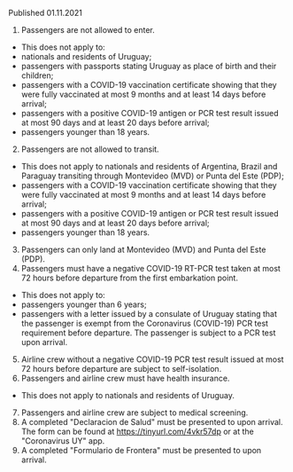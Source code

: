 Published 01.11.2021
1. Passengers are not allowed to enter.
- This does not apply to:
- nationals and residents of Uruguay;
- passengers with passports stating Uruguay as place of birth and their children;
- passengers with a COVID-19 vaccination certificate showing that they were fully vaccinated at most 9 months and at least 14 days before arrival;
- passengers with a positive COVID-19 antigen or PCR test result issued at most 90 days and at least 20 days before arrival;
- passengers younger than 18 years.
2. Passengers are not allowed to transit.
- This does not apply to nationals and residents of Argentina, Brazil and Paraguay transiting through Montevideo (MVD) or Punta del Este (PDP);
- passengers with a COVID-19 vaccination certificate showing that they were fully vaccinated at most 9 months and at least 14 days before arrival;
- passengers with a positive COVID-19 antigen or PCR test result issued at most 90 days and at least 20 days before arrival;
- passengers younger than 18 years.
3. Passengers can only land at Montevideo (MVD) and Punta del Este (PDP).
4. Passengers must have a negative COVID-19 RT-PCR test taken at most 72 hours before departure from the first embarkation point.
- This does not apply to:
- passengers younger than 6 years;
- passengers with a letter issued by a consulate of Uruguay stating that the passenger is exempt from the Coronavirus (COVID-19) PCR test requirement before departure. The passenger is subject to a PCR test upon arrival.
5. Airline crew without a negative COVID-19 PCR test result issued at most 72 hours before departure are subject to self-isolation.
6. Passengers and airline crew must have health insurance.
- This does not apply to nationals and residents of Uruguay.
7. Passengers and airline crew are subject to medical screening.
8. A completed "Declaracion de Salud" must be presented to upon arrival. The form can be found at <a href="https://tinyurl.com/4vkr57dp">https://tinyurl.com/4vkr57dp</a> or at the "Coronavirus UY" app.
9. A completed "Formulario de Frontera" must be presented to upon arrival.